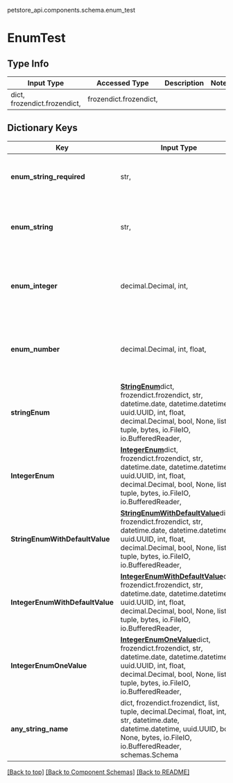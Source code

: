 petstore_api.components.schema.enum_test
# EnumTest
## Type Info
Input Type | Accessed Type | Description | Notes
------------ | ------------- | ------------- | -------------
dict, frozendict.frozendict,  | frozendict.frozendict,  |  |

## Dictionary Keys
Key | Input Type | Accessed Type | Description | Notes
------------ | ------------- | ------------- | ------------- | -------------
**enum_string_required** | str,  | str,  |  | must be one of ["UPPER", "lower", "", ]
**enum_string** | str,  | str,   | [optional] must be one of ["UPPER", "lower", "", ]
**enum_integer** | decimal.Decimal, int,  | decimal.Decimal,   | [optional] must be one of [1, -1, ] value must be a 32 bit integer
**enum_number** | decimal.Decimal, int, float,  | decimal.Decimal,   | [optional] must be one of [1.1, -1.2, ] value must be a 64 bit float
**stringEnum** | [**StringEnum**](string_enum.StringEnum.md)dict, frozendict.frozendict, str, datetime.date, datetime.datetime, uuid.UUID, int, float, decimal.Decimal, bool, None, list, tuple, bytes, io.FileIO, io.BufferedReader,  | [**StringEnum**](string_enum.StringEnum.md)frozendict.frozendict, str, decimal.Decimal, BoolClass, NoneClass, tuple, bytes, io.FileIO  | [optional]
**IntegerEnum** | [**IntegerEnum**](integer_enum.IntegerEnum.md)dict, frozendict.frozendict, str, datetime.date, datetime.datetime, uuid.UUID, int, float, decimal.Decimal, bool, None, list, tuple, bytes, io.FileIO, io.BufferedReader,  | [**IntegerEnum**](integer_enum.IntegerEnum.md)frozendict.frozendict, str, decimal.Decimal, BoolClass, NoneClass, tuple, bytes, io.FileIO  | [optional]
**StringEnumWithDefaultValue** | [**StringEnumWithDefaultValue**](string_enum_with_default_value.StringEnumWithDefaultValue.md)dict, frozendict.frozendict, str, datetime.date, datetime.datetime, uuid.UUID, int, float, decimal.Decimal, bool, None, list, tuple, bytes, io.FileIO, io.BufferedReader,  | [**StringEnumWithDefaultValue**](string_enum_with_default_value.StringEnumWithDefaultValue.md)frozendict.frozendict, str, decimal.Decimal, BoolClass, NoneClass, tuple, bytes, io.FileIO  | [optional]
**IntegerEnumWithDefaultValue** | [**IntegerEnumWithDefaultValue**](integer_enum_with_default_value.IntegerEnumWithDefaultValue.md)dict, frozendict.frozendict, str, datetime.date, datetime.datetime, uuid.UUID, int, float, decimal.Decimal, bool, None, list, tuple, bytes, io.FileIO, io.BufferedReader,  | [**IntegerEnumWithDefaultValue**](integer_enum_with_default_value.IntegerEnumWithDefaultValue.md)frozendict.frozendict, str, decimal.Decimal, BoolClass, NoneClass, tuple, bytes, io.FileIO  | [optional]
**IntegerEnumOneValue** | [**IntegerEnumOneValue**](integer_enum_one_value.IntegerEnumOneValue.md)dict, frozendict.frozendict, str, datetime.date, datetime.datetime, uuid.UUID, int, float, decimal.Decimal, bool, None, list, tuple, bytes, io.FileIO, io.BufferedReader,  | [**IntegerEnumOneValue**](integer_enum_one_value.IntegerEnumOneValue.md)frozendict.frozendict, str, decimal.Decimal, BoolClass, NoneClass, tuple, bytes, io.FileIO  | [optional]
**any_string_name** | dict, frozendict.frozendict, list, tuple, decimal.Decimal, float, int, str, datetime.date, datetime.datetime, uuid.UUID, bool, None, bytes, io.FileIO, io.BufferedReader, schemas.Schema | frozendict.frozendict, tuple, decimal.Decimal, str, bytes, BoolClass, NoneClass, FileIO | any string name can be used but the value must be the correct type | [optional]

[[Back to top]](#top) [[Back to Component Schemas]](../../../README.md#Component-Schemas) [[Back to README]](../../../README.md)

